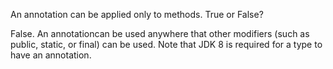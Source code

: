 An annotation can be applied only to methods. True or False?

False. An annotationcan be used anywhere that other modifiers (such as public, static, or final) can be used. Note that JDK 8 is required for a type to have an annotation.

